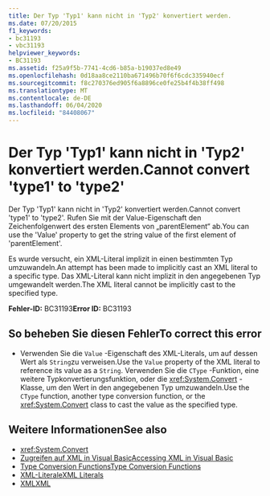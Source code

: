 ```yaml
---
title: Der Typ 'Typ1' kann nicht in 'Typ2' konvertiert werden.
ms.date: 07/20/2015
f1_keywords:
- bc31193
- vbc31193
helpviewer_keywords:
- BC31193
ms.assetid: f25a9f5b-7741-4cd6-b85a-b19037ed8e49
ms.openlocfilehash: 0d18aa8ce2110ba671496b70f6f6cdc335940ecf
ms.sourcegitcommit: f8c270376ed905f6a8896ce0fe25b4f4b38ff498
ms.translationtype: MT
ms.contentlocale: de-DE
ms.lasthandoff: 06/04/2020
ms.locfileid: "84408067"
---
```

# <a name="cannot-convert-type1-to-type2"></a><span data-ttu-id="e371b-102">Der Typ 'Typ1' kann nicht in 'Typ2' konvertiert werden.</span><span class="sxs-lookup"><span data-stu-id="e371b-102">Cannot convert 'type1' to 'type2'</span></span>
<span data-ttu-id="e371b-103">Der Typ 'Typ1' kann nicht in 'Typ2' konvertiert werden.</span><span class="sxs-lookup"><span data-stu-id="e371b-103">Cannot convert 'type1' to 'type2'.</span></span> <span data-ttu-id="e371b-104">Rufen Sie mit der Value-Eigenschaft den Zeichenfolgenwert des ersten Elements von „parentElement“ ab.</span><span class="sxs-lookup"><span data-stu-id="e371b-104">You can use the 'Value' property to get the string value of the first element of 'parentElement'.</span></span>  
  
 <span data-ttu-id="e371b-105">Es wurde versucht, ein XML-Literal implizit in einen bestimmten Typ umzuwandeln.</span><span class="sxs-lookup"><span data-stu-id="e371b-105">An attempt has been made to implicitly cast an XML literal to a specific type.</span></span> <span data-ttu-id="e371b-106">Das XML-Literal kann nicht implizit in den angegebenen Typ umgewandelt werden.</span><span class="sxs-lookup"><span data-stu-id="e371b-106">The XML literal cannot be implicitly cast to the specified type.</span></span>  
  
 <span data-ttu-id="e371b-107">**Fehler-ID:** BC31193</span><span class="sxs-lookup"><span data-stu-id="e371b-107">**Error ID:** BC31193</span></span>  
  
## <a name="to-correct-this-error"></a><span data-ttu-id="e371b-108">So beheben Sie diesen Fehler</span><span class="sxs-lookup"><span data-stu-id="e371b-108">To correct this error</span></span>  
  
- <span data-ttu-id="e371b-109">Verwenden Sie die `Value` -Eigenschaft des XML-Literals, um auf dessen Wert als `String`zu verweisen.</span><span class="sxs-lookup"><span data-stu-id="e371b-109">Use the `Value` property of the XML literal to reference its value as a `String`.</span></span> <span data-ttu-id="e371b-110">Verwenden Sie die `CType` -Funktion, eine weitere Typkonvertierungsfunktion, oder die <xref:System.Convert> -Klasse, um den Wert in den angegebenen Typ umzuwandeln.</span><span class="sxs-lookup"><span data-stu-id="e371b-110">Use the `CType` function, another type conversion function, or the <xref:System.Convert> class to cast the value as the specified type.</span></span>  
  
## <a name="see-also"></a><span data-ttu-id="e371b-111">Weitere Informationen</span><span class="sxs-lookup"><span data-stu-id="e371b-111">See also</span></span>

- <xref:System.Convert>
- [<span data-ttu-id="e371b-112">Zugreifen auf XML in Visual Basic</span><span class="sxs-lookup"><span data-stu-id="e371b-112">Accessing XML in Visual Basic</span></span>](../programming-guide/language-features/xml/accessing-xml.md)
- [<span data-ttu-id="e371b-113">Type Conversion Functions</span><span class="sxs-lookup"><span data-stu-id="e371b-113">Type Conversion Functions</span></span>](../language-reference/functions/type-conversion-functions.md)
- [<span data-ttu-id="e371b-114">XML-Literale</span><span class="sxs-lookup"><span data-stu-id="e371b-114">XML Literals</span></span>](../language-reference/xml-literals/index.md)
- [<span data-ttu-id="e371b-115">XML</span><span class="sxs-lookup"><span data-stu-id="e371b-115">XML</span></span>](../programming-guide/language-features/xml/index.md)
